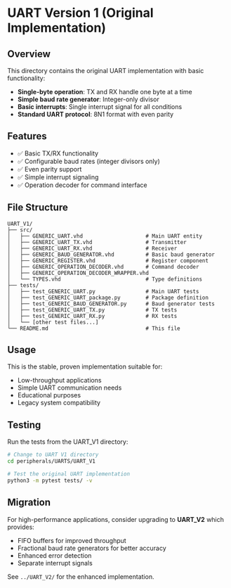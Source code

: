 # UART Version 1 (Original Implementation)

## Overview

This directory contains the original UART implementation with basic functionality:

- **Single-byte operation**: TX and RX handle one byte at a time
- **Simple baud rate generator**: Integer-only divisor
- **Basic interrupts**: Single interrupt signal for all conditions
- **Standard UART protocol**: 8N1 format with even parity

## Features

- ✅ Basic TX/RX functionality
- ✅ Configurable baud rates (integer divisors only)
- ✅ Even parity support
- ✅ Simple interrupt signaling
- ✅ Operation decoder for command interface

## File Structure

```
UART_V1/
├── src/
│   ├── GENERIC_UART.vhd                    # Main UART entity
│   ├── GENERIC_UART_TX.vhd                 # Transmitter
│   ├── GENERIC_UART_RX.vhd                 # Receiver
│   ├── GENERIC_BAUD_GENERATOR.vhd          # Basic baud generator
│   ├── GENERIC_REGISTER.vhd                # Register component
│   ├── GENERIC_OPERATION_DECODER.vhd       # Command decoder
│   ├── GENERIC_OPERATION_DECODER_WRAPPER.vhd
│   └── TYPES.vhd                           # Type definitions
├── tests/
│   ├── test_GENERIC_UART.py                # Main UART tests
│   ├── test_GENERIC_UART_package.py        # Package definition
│   ├── test_GENERIC_BAUD_GENERATOR.py      # Baud generator tests
│   ├── test_GENERIC_UART_TX.py             # TX tests
│   ├── test_GENERIC_UART_RX.py             # RX tests
│   └── [other test files...]
└── README.md                               # This file
```

## Usage

This is the stable, proven implementation suitable for:
- Low-throughput applications
- Simple UART communication needs
- Educational purposes
- Legacy system compatibility

## Testing

Run the tests from the UART_V1 directory:

```bash
# Change to UART V1 directory  
cd peripherals/UARTS/UART_V1

# Test the original UART implementation
python3 -m pytest tests/ -v
```

## Migration

For high-performance applications, consider upgrading to **UART_V2** which provides:
- FIFO buffers for improved throughput
- Fractional baud rate generators for better accuracy
- Enhanced error detection
- Separate interrupt signals

See `../UART_V2/` for the enhanced implementation. 